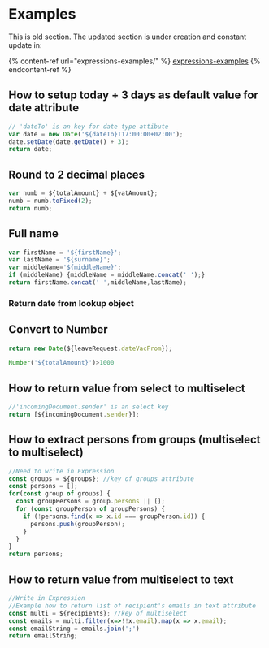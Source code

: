 # Examples

This is old section. The updated section is under creation and constant update in:

{% content-ref url="expressions-examples/" %}
[expressions-examples](expressions-examples/)
{% endcontent-ref %}

## How to setup today + 3 days as default  value for date attribute

```javascript
// 'dateTo' is an key for date type attibute
var date = new Date('${dateTo}T17:00:00+02:00');
date.setDate(date.getDate() + 3);
return date;
```

## Round to 2 decimal places

```javascript
var numb = ${totalAmount} + ${vatAmount};
numb = numb.toFixed(2);
return numb;
```

## Full name

```javascript
var firstName = '${firstName}';
var lastName = '${surname}';
var middleName='${middleName}';
if (middleName) {middleName = middleName.concat(' ');}
return firstName.concat(' ',middleName,lastName);
```

### Return date from lookup object

## Convert to Number

```javascript
return new Date(${leaveRequest.dateVacFrom});
```

```javascript
Number('${totalAmount}')>1000
```

## **How to return value from select to multiselect**

```javascript
//'incomingDocument.sender' is an select key
return [${incomingDocument.sender}];
```

## How to extract persons from groups (multiselect to multiselect)

```javascript
//Need to write in Expression
const groups = ${groups}; //key of groups attribute
const persons = [];
for(const group of groups) {
  const groupPersons = group.persons || [];
  for (const groupPerson of groupPersons) {
    if (!persons.find(x => x.id === groupPerson.id)) {
      persons.push(groupPerson);
    }
  }
}
return persons;
```



## How to return value from multiselect to text

```javascript
//Write in Expression
//Example how to return list of recipient's emails in text attribute
const multi = ${recipients}; //key of multiselect
const emails = multi.filter(x=>!!x.email).map(x => x.email);
const emailString = emails.join(';')
return emailString;
```
